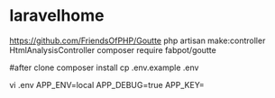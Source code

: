 # laravelhome

https://github.com/FriendsOfPHP/Goutte
php artisan make:controller HtmlAnalysisController
composer require fabpot/goutte

#after clone
composer install
cp .env.example .env

vi .env
APP_ENV=local
APP_DEBUG=true
APP_KEY=
